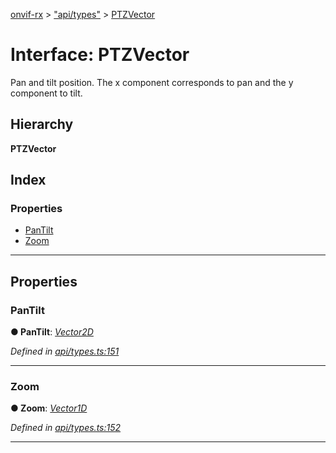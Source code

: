 [onvif-rx](../README.md) > ["api/types"](../modules/_api_types_.md) > [PTZVector](../interfaces/_api_types_.ptzvector.md)

# Interface: PTZVector

Pan and tilt position. The x component corresponds to pan and the y component to tilt.

## Hierarchy

**PTZVector**

## Index

### Properties

* [PanTilt](_api_types_.ptzvector.md#pantilt)
* [Zoom](_api_types_.ptzvector.md#zoom)

---

## Properties

<a id="pantilt"></a>

###  PanTilt

**● PanTilt**: *[Vector2D](_api_types_.vector2d.md)*

*Defined in [api/types.ts:151](https://github.com/patrickmichalina/onvif-rx/blob/d62cee9/src/api/types.ts#L151)*

___
<a id="zoom"></a>

###  Zoom

**● Zoom**: *[Vector1D](_api_types_.vector1d.md)*

*Defined in [api/types.ts:152](https://github.com/patrickmichalina/onvif-rx/blob/d62cee9/src/api/types.ts#L152)*

___

